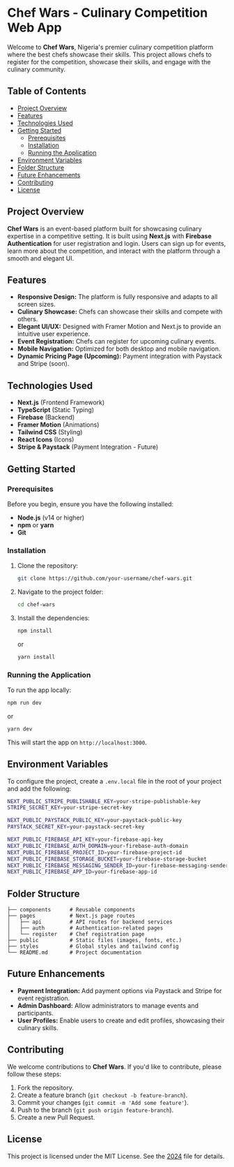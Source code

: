 
# Chef Wars - Culinary Competition Web App

Welcome to **Chef Wars**, Nigeria's premier culinary competition platform where the best chefs showcase their skills. This project allows chefs to register for the competition, showcase their skills, and engage with the culinary community.

## Table of Contents

- [Project Overview](#project-overview)
- [Features](#features)
- [Technologies Used](#technologies-used)
- [Getting Started](#getting-started)
  - [Prerequisites](#prerequisites)
  - [Installation](#installation)
  - [Running the Application](#running-the-application)
- [Environment Variables](#environment-variables)
- [Folder Structure](#folder-structure)
- [Future Enhancements](#future-enhancements)
- [Contributing](#contributing)
- [License](#license)

## Project Overview

**Chef Wars** is an event-based platform built for showcasing culinary expertise in a competitive setting. It is built using **Next.js** with **Firebase Authentication** for user registration and login. Users can sign up for events, learn more about the competition, and interact with the platform through a smooth and elegant UI.

## Features


- **Responsive Design:** The platform is fully responsive and adapts to all screen sizes.
- **Culinary Showcase:** Chefs can showcase their skills and compete with others.
- **Elegant UI/UX:** Designed with Framer Motion and Next.js to provide an intuitive user experience.
- **Event Registration:** Chefs can register for upcoming culinary events.
- **Mobile Navigation:** Optimized for both desktop and mobile navigation.
- **Dynamic Pricing Page (Upcoming):** Payment integration with Paystack and Stripe (soon).

## Technologies Used

- **Next.js** (Frontend Framework)
- **TypeScript** (Static Typing)
- **Firebase** (Backend)
- **Framer Motion** (Animations)
- **Tailwind CSS** (Styling)
- **React Icons** (Icons)
- **Stripe & Paystack** (Payment Integration - Future)

## Getting Started

### Prerequisites

Before you begin, ensure you have the following installed:

- **Node.js** (v14 or higher)
- **npm** or **yarn**
- **Git**

### Installation

1. Clone the repository:
   ```bash
   git clone https://github.com/your-username/chef-wars.git
   ```

2. Navigate to the project folder:
   ```bash
   cd chef-wars
   ```

3. Install the dependencies:
   ```bash
   npm install
   ```
   or
   ```bash
   yarn install
   ```

### Running the Application

To run the app locally:

```bash
npm run dev
```
or
```bash
yarn dev
```

This will start the app on `http://localhost:3000`.

## Environment Variables

To configure the project, create a `.env.local` file in the root of your project and add the following:

```bash
NEXT_PUBLIC_STRIPE_PUBLISHABLE_KEY=your-stripe-publishable-key
STRIPE_SECRET_KEY=your-stripe-secret-key

NEXT_PUBLIC_PAYSTACK_PUBLIC_KEY=your-paystack-public-key
PAYSTACK_SECRET_KEY=your-paystack-secret-key

NEXT_PUBLIC_FIREBASE_API_KEY=your-firebase-api-key
NEXT_PUBLIC_FIREBASE_AUTH_DOMAIN=your-firebase-auth-domain
NEXT_PUBLIC_FIREBASE_PROJECT_ID=your-firebase-project-id
NEXT_PUBLIC_FIREBASE_STORAGE_BUCKET=your-firebase-storage-bucket
NEXT_PUBLIC_FIREBASE_MESSAGING_SENDER_ID=your-firebase-messaging-sender-id
NEXT_PUBLIC_FIREBASE_APP_ID=your-firebase-app-id
```

## Folder Structure

```
├── components      # Reusable components
├── pages           # Next.js page routes
│   ├── api         # API routes for backend services
│   ├── auth        # Authentication-related pages
│   └── register    # Chef registration page
├── public          # Static files (images, fonts, etc.)
├── styles          # Global styles and tailwind config
└── README.md       # Project documentation
```

## Future Enhancements

- **Payment Integration:** Add payment options via Paystack and Stripe for event registration.
- **Admin Dashboard:** Allow administrators to manage events and participants.
- **User Profiles:** Enable users to create and edit profiles, showcasing their culinary skills.

## Contributing

We welcome contributions to **Chef Wars**. If you'd like to contribute, please follow these steps:

1. Fork the repository.
2. Create a feature branch (`git checkout -b feature-branch`).
3. Commit your changes (`git commit -m 'Add some feature'`).
4. Push to the branch (`git push origin feature-branch`).
5. Create a new Pull Request.

## License

This project is licensed under the MIT License. See the [2024](cheffy) file for details.
